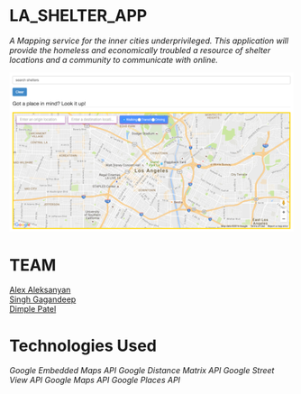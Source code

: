 # LA_SHELTER_APP

<i>A Mapping service for the inner cities underprivileged.
This application will provide the homeless and economically 
troubled a resource of shelter locations and a community to 
communicate with online.</i>

![screenshot](app/assets/images/Helping_Hand_Landing_Page.png)

# TEAM 

<a href="alex1100.software">Alex Aleksanyan</a> 
<br/>
<a href="www.singhgallery.com">Singh Gagandeep</a>
<br/>
<a href="#">Dimple Patel</a>

# Technologies Used

<i>Google Embedded Maps API</i>
<i>Google Distance Matrix API</i>
<i>Google Street View API</i>
<i>Google Maps API</i>
<i>Google Places API</i>
